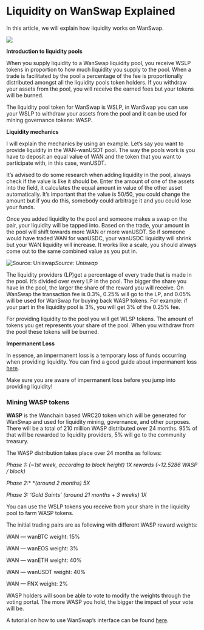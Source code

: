 # Liquidity on WanSwap Explained

In this article, we will explain how liquidity works on WanSwap.

![](https://cdn-images-1.medium.com/max/2000/1*Sf-MLrS4pkAWEzqVg4enPg.png)

**Introduction to liquidity pools**

When you supply liquidity to a WanSwap liquidity pool, you receive WSLP tokens in proportion to how much liquidity you supply to the pool. When a trade is facilitated by the pool a percentage of the fee is proportionally distributed amongst all the liquidity pools token holders. If you withdraw your assets from the pool, you will receive the earned fees but your tokens will be burned.

The liquidity pool token for WanSwap is WSLP, in WanSwap you can use your WSLP to withdraw your assets from the pool and it can be used for mining governance tokens: WASP.

**Liquidity mechanics**

I will explain the mechanics by using an example. Let’s say you want to provide liquidity in the WAN-wanUSDT pool. The way the pools work is you have to deposit an equal value of WAN and the token that you want to participate with, in this case, wanUSDT.

It’s advised to do some research when adding liquidity in the pool, always check if the value is like it should be. Enter the amount of one of the assets into the field, it calculates the equal amount in value of the other asset automatically. It’s important that the value is 50/50, you could change the amount but if you do this, somebody could arbitrage it and you could lose your funds.

Once you added liquidity to the pool and someone makes a swap on the pair, your liquidity will be tapped into. Based on the trade, your amount in the pool will shift towards more WAN or more wanUSDT. So if someone would have traded WAN for wanUSDC, your wanUSDC liquidity will shrink but your WAN liquidity will increase. It works like a scale, you should always come out to the same combined value as you put in.

![Source: Uniswap](https://cdn-images-1.medium.com/max/3600/1*ZT9YIcBzzFYqHPbflSWALA.jpeg)*Source: Uniswap*

The liquidity providers (LP)get a percentage of every trade that is made in the pool. It’s divided over every LP in the pool. The bigger the share you have in the pool, the larger the share of the reward you will receive. On WanSwap the transaction fee is 0.3%, 0.25% will go to the LP, and 0.05% will be used for WanSwap for buying back WASP tokens. For example: if your part in the liquidity pool is 3%, you will get 3% of the 0.25% fee.

For providing liquidity to the pool you will get WLSP tokens. The amount of tokens you get represents your share of the pool. When you withdraw from the pool these tokens will be burned.

**Impermanent Loss**

In essence, an impermanent loss is a temporary loss of funds occurring when providing liquidity. You can find a good guide about impermanent loss [here](https://finematics.com/impermanent-loss-explained/).

Make sure you are aware of impermanent loss before you jump into providing liquidity!

### **Mining WASP tokens**

**WASP** is the Wanchain based WRC20 token which will be generated for WanSwap and used for liquidity mining, governance, and other purposes. There will be a total of 210 million WASP distributed over 24 months. 95% of that will be rewarded to liquidity providers, 5% will go to the community treasury.

The WASP distribution takes place over 24 months as follows:

*Phase 1: (~1st week, according to block height) 1X rewards (~12.5286 WASP / block)*

*Phase 2:** **(around 2 months) 5X*

*Phase 3: ‘Gold Saints’ (around 21 months + 3 weeks) 1X*

You can use the WSLP tokens you receive from your share in the liquidity pool to farm WASP tokens.

The initial trading pairs are as following with different WASP reward weights:

WAN — wanBTC weight: 15%

WAN — wanEOS weight: 3%

WAN — wanETH weight: 40%

WAN — wanUSDT weight: 40%

WAN — FNX weight: 2%

WASP holders will soon be able to vote to modify the weights through the voting portal. The more WASP you hold, the bigger the impact of your vote will be.

A tutorial on how to use WanSwap’s interface can be found [here](https://medium.com/wanswap/liquidity-on-wanswap-explained-1049d1f1be31).

